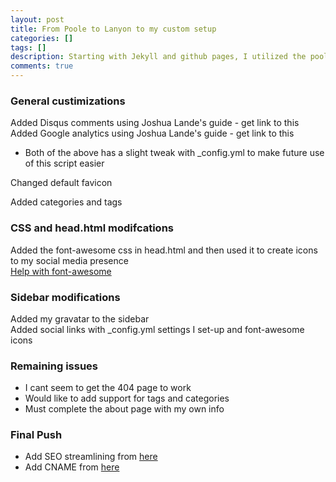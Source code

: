 ```yaml
---
layout: post
title: From Poole to Lanyon to my custom setup
categories: []
tags: []
description: Starting with Jekyll and github pages, I utilized the poole and lanyon themes with customization to make this website.
comments: true
---
```


### General custimizations
Added Disqus comments using Joshua Lande's guide - get link to this <br />
Added Google analytics using Joshua Lande's guide - get link to this

* Both of the above has a slight tweak with _config.yml to make future use of this script easier

Changed default favicon

Added categories and tags

### CSS and head.html modifcations
Added the font-awesome css in head.html and then used it to 
create icons to my social media presence <br />
[Help with font-awesome](http://fortawesome.github.io/Font-Awesome/examples/)

### Sidebar modifications
Added my gravatar to the sidebar <br />
Added social links with _config.yml settings I set-up and font-awesome icons

### Remaining issues

* I cant seem to get the 404 page to work
* Would like to add support for tags and categories
* Must complete the about page with my own info

### Final Push

* Add SEO streamlining from [here](http://jethrokuan.github.io/2013/12/20/SEO-with-Jekyll.html)
* Add CNAME from [here](https://help.github.com/articles/tips-for-configuring-a-cname-record-with-your-dns-provider)

